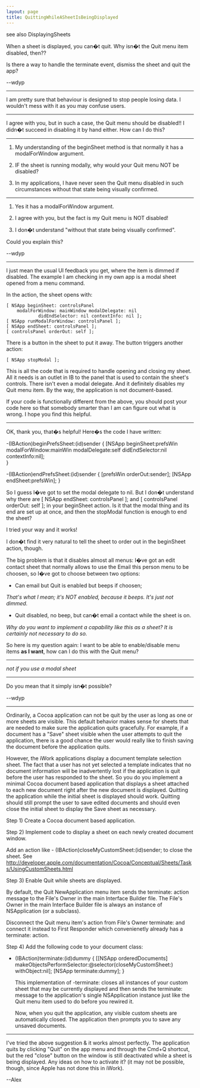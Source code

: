 ```yaml
---
layout: page
title: QuittingWhileASheetIsBeingDisplayed
---
```


see also DisplayingSheets

When a sheet is displayed, you can�t quit. Why isn�t the Quit menu item disabled, then??

Is there a way to handle the terminate event, dismiss the sheet and quit the app?

--wdyp

----

I am pretty sure that behaviour is designed to stop people losing data. I wouldn't mess with it as you may confuse users.

----

I agree with you, but in such a case, the Quit menu should be disabled!! I didn�t succeed in disabling it by hand either. How can I do this?

----

1) My understanding of the beginSheet method is that normally it has a modalForWindow argument.

2) IF the sheet is running modally, why would your Quit menu NOT be disabled?

3) In my applications, I have never seen the Quit menu disabled in such circumstances without that state being visually confirmed.

----

1) Yes it has a modalForWindow argument.

2) I agree with you, but the fact is my Quit menu is NOT disabled!

3) I don�t understand "without that state being visually confirmed".

Could you explain this?

--wdyp

----

I just mean the usual UI feedback you get, where the item is dimmed if disabled.
The example I am checking in my own app is a modal sheet opened from a menu command.

In the action, the sheet opens with:

    
	[ NSApp beginSheet: controlsPanel 
		modalForWindow: mainWindow modalDelegate: nil
                didEndSelector: nil contextInfo: nil ];
	[ NSApp runModalForWindow: controlsPanel ];
	[ NSApp endSheet: controlsPanel ];
	[ controlsPanel orderOut: self ];


There is a button in the sheet to put it away. The button triggers another action:

    
	[ NSApp stopModal ];


This is all the code that is required to handle opening and closing my sheet. All it needs is an outlet in IB to the panel that is used to
contain the sheet's controls. There isn't even a modal delegate. And it definitely disables my Quit menu item.
By the way, the application is not document-based.

If your code is functionally different from the above, you should post your code here so that
somebody smarter than I am can figure out what is wrong.  I hope you find this helpful.

----

OK, thank you, that�s helpful! Here�s the code I have written:

    
-(IBAction)beginPrefsSheet:(id)sender {
    [NSApp beginSheet:prefsWin 
       modalForWindow:mainWin 
	modalDelegate:self 
       didEndSelector:nil
	  contextInfo:nil];   
}

-(IBAction)endPrefsSheet:(id)sender {
    [prefsWin orderOut:sender];
    [NSApp endSheet:prefsWin];
}


So I guess I�ve got to set the modal delegate to nil. But I don�t understand why there are [ NSApp endSheet: controlsPanel ]; and [ controlsPanel orderOut: self ]; in your beginSheet action. Is it that the modal thing and its end are set up at once, and then the stopModal function is enough to end the sheet?

I tried your way and it works!

I don�t find it very natural to tell the sheet to order out in the beginSheet action, though.

The big problem is that it disables almost all menus: I�ve got an edit contact sheet that normally allows to use the Email this person menu to be choosen, so I�ve got to choose between two options:



* Can email but Quit is enabled but beeps if choosen;     

*That's what I mean; it's NOT enabled, because it beeps. It's just not dimmed.*

* Quit disabled, no beep, but can�t email a contact while the sheet is on.

*Why do you want to implement a capability like this as a sheet? It is certainly not necessary to do so.*



So here is my question again: I want to be able to enable/disable menu items **as I want**, how can I do this with the Quit menu?

----

*not if you use a modal sheet*

----

Do you mean that it simply isn�t possible?

--wdyp

----

Ordinarily, a Cocoa application can not be quit by the user as long as one or more sheets are visible.  This default behavior makes sense for sheets that are needed to make sure the application quits gracefully.  For example, if a document has a "Save" sheet visible when the user attempts to quit the application, there is a good chance the user would really like to finish saving the document before the application quits.

However, the iWork applications display a document template selection sheet.  The fact that a user has not yet selected a template indicates that no document information will be inadvertently lost if the application is quit before the user has responded to the sheet.  So you do you implement a minimal Cocoa document based application that displays a sheet attached to each new document right after the new document is displayed.  Quitting the application while the initial sheet is displayed should work.  Quitting should still prompt the user to save edited documents and should even close the initial sheet to display the Save sheet as necessary.


Step 1) Create a Cocoa document based application.


Step 2) Implement code to display a sheet on each newly created document window.

   Add an action like - (IBAction)closeMyCustomSheet:(id)sender; to close the sheet.
   See http://developer.apple.com/documentation/Cocoa/Conceptual/Sheets/Tasks/UsingCustomSheets.html


Step 3) Enable Quit while sheets are displayed.

   By default, the Quit NewApplication menu item sends the terminate: action message to the File's Owner in the main Interface Builder file.  The File's Owner in the main Interface Builder file is always an instance of NSApplication (or a subclass).

   Disconnect the Quit menu item's action from File's Owner terminate: and connect it instead to First Responder which convenienetly already has a terminate: action.


Step 4) Add the following code to your document class:

    
- (IBAction)terminate:(id)dummy
{
   [[NSApp orderedDocuments] makeObjectsPerformSelector:@selector(closeMyCustomSheet:) withObject:nil];
   [NSApp terminate:dummy];
}


   This implementation of -terminate: closes all instances of your custom sheet that may be currently displayed and then sends the terminate: message to the application's single NSApplication instance just like the Quit menu item used to do before you rewired it.

   Now, when you quit the application, any visible custom sheets are automatically closed.  The application then prompts you to save any unsaved documents.

----

I've tried the above suggestion & it works almost perfectly. The application quits by clicking "Quit" on the app menu and through the Cmd+Q shortcut, but the red "close" button on the window is still deactivated while a sheet is being displayed. Any ideas on how to activate it? (it may not be possible, though, since Apple has not done this in iWork). 

--Alex

